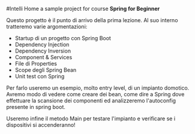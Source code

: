 #Intelli Home
a sample project for course **Spring for Beginner**

Questo progetto è il punto di arrivo della prima lezione. Al suo interno tratteremo varie argomentazioni:

* Startup di un progetto con Spring Boot
* Dependency Injection
* Dependency Inversion
* Component & Services
* File di Properties 
* Scope degli Spring Bean
* Unit test con Spring

Per farlo useremo un esempio, molto entry level, di un impianto domotico.
Avremo modo di vedere come creare dei bean, come dire a Spring dove effettuare la scansione dei componenti 
ed analizzeremo l'autoconfig presente in spring boot.

Useremo infine il metodo Main per testare l'impianto e verificare se i dispositivi si accenderanno! 